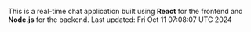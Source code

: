 This is a real-time chat application built using **React** for the frontend and **Node.js** for the backend.
Last updated: Fri Oct 11 07:08:07 UTC 2024
